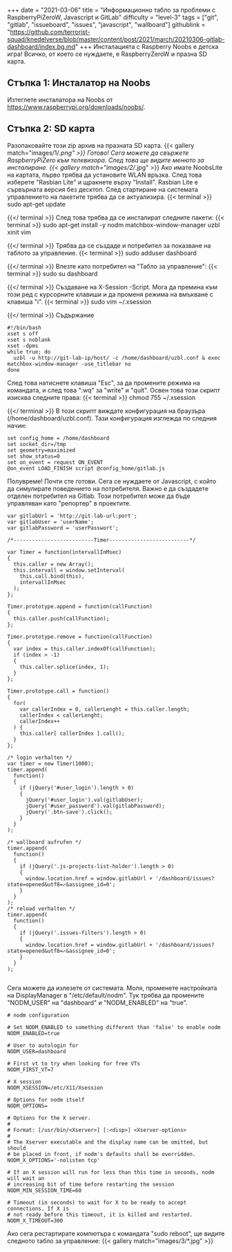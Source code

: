+++
date = "2021-03-06"
title = "Информационно табло за проблеми с RaspberryPiZeroW, Javascript и GitLab"
difficulty = "level-3"
tags = ["git", "gitlab", "issueboard", "issues", "javascript", "wallboard"]
githublink = "https://github.com/terrorist-squad/knedelverse/blob/master/content/post/2021/march/20210306-gitlab-dashboard/index.bg.md"
+++
Инсталацията с Raspberry Noobs е детска игра! Всичко, от което се нуждаете, е RaspberryZeroW и празна SD карта.
## Стъпка 1: Инсталатор на Noobs
Изтеглете инсталатора на Noobs от https://www.raspberrypi.org/downloads/noobs/.
## Стъпка 2: SD карта
Разопаковайте този zip архив на празната SD карта.
{{< gallery match="images/1/*.png" >}}
Готово! Сега можете да свържете RaspberryPiZero към телевизора. След това ще видите менюто за инсталиране.
{{< gallery match="images/2/*.jpg" >}}
Ако имате NoobsLite на картата, първо трябва да установите WLAN връзка. След това изберете "Rasbian Lite" и щракнете върху "Install". Rasbian Lite е сървърната версия без десктоп. След стартиране на системата управлението на пакетите трябва да се актуализира.
{{< terminal >}}
sudo apt-get update

{{</ terminal >}}
След това трябва да се инсталират следните пакети:
{{< terminal >}}
sudo apt-get install -y nodm matchbox-window-manager uzbl xinit vim

{{</ terminal >}}
Трябва да се създаде и потребител за показване на таблото за управление.
{{< terminal >}}
sudo adduser dashboard

{{</ terminal >}}
Влезте като потребител на "Табло за управление":
{{< terminal >}}
sudo su dashboard

{{</ terminal >}}
Създаване на X-Session -Script. Мога да премина към този ред с курсорните клавиши и да променя режима на вмъкване с клавиша "i".
{{< terminal >}}
sudo vim ~/.xsession

{{</ terminal >}}
Съдържание
```
#!/bin/bash 
xset s off 
xset s noblank 
xset -dpms 
while true; do 
  uzbl -u http://git-lab-ip/host/ -c /home/dashboard/uzbl.conf & exec matchbox-window-manager -use_titlebar no
done

```
След това натиснете клавиша "Esc", за да промените режима на командата, и след това ":wq" за "write" и "quit". Освен това този скрипт изисква следните права:
{{< terminal >}}
chmod 755 ~/.xsession

{{</ terminal >}}
В този скрипт виждате конфигурация на браузъра (/home/dashboard/uzbl.conf). Тази конфигурация изглежда по следния начин:
```
set config_home = /home/dashboard 
set socket_dir=/tmp 
set geometry=maximized 
set show_status=0 
set on_event = request ON_EVENT 
@on_event LOAD_FINISH script @config_home/gitlab.js

```
Полувреме! Почти сте готови. Сега се нуждаете от Javascript, с който да симулирате поведението на потребителя. Важно е да създадете отделен потребител на Gitlab. Този потребител може да бъде управляван като "репортер" в проектите.
```
var gitlabUrl = 'http://git-lab-url:port';
var gitlabUser = 'userName';
var gitlabPassword = 'userPasswort';

/*--------------------------Timer--------------------------*/

var Timer = function(intervallInMsec)
{
  this.caller = new Array();
  this.intervall = window.setInterval(
    this.call.bind(this),
    intervallInMsec
  );
};

Timer.prototype.append = function(callFunction)
{
  this.caller.push(callFunction);
};

Timer.prototype.remove = function(callFunction)
{
  var index = this.caller.indexOf(callFunction);
  if (index > -1) 
  {
    this.caller.splice(index, 1);
  }
};

Timer.prototype.call = function()
{
  for(
    var callerIndex = 0, callerLenght = this.caller.length;
    callerIndex < callerLenght;
    callerIndex++
  ) {
    this.caller[ callerIndex ].call();
  }
};

/* login verhalten */
var timer = new Timer(1000);
timer.append(
  function()
  {
    if (jQuery('#user_login').length > 0)
    {
      jQuery('#user_login').val(gitlabUser);
      jQuery('#user_password').val(gitlabPassword);
      jQuery('.btn-save').click();
    }
  }
);

/* wallboard aufrufen */
timer.append(
  function()
  {
    if (jQuery('.js-projects-list-holder').length > 0)
    {
      window.location.href = window.gitlabUrl + '/dashboard/issues?state=opened&utf8=✓&assignee_id=0';
    }
  }
);
/* reload verhalten */
timer.append(
  function()
  {
    if (jQuery('.issues-filters').length > 0)
    {
      window.location.href = window.gitlabUrl + '/dashboard/issues?state=opened&utf8=✓&assignee_id=0';
    }
  }
);


```
Сега можете да излезете от системата. Моля, променете настройката на DisplayManager в "/etc/default/nodm". Тук трябва да промените "NODM_USER" на "dashboard" и "NODM_ENABLED" на "true".
```
# nodm configuration

# Set NODM_ENABLED to something different than 'false' to enable nodm
NODM_ENABLED=true

# User to autologin for
NODM_USER=dashboard

# First vt to try when looking for free VTs
NODM_FIRST_VT=7

# X session
NODM_XSESSION=/etc/X11/Xsession

# Options for nodm itself
NODM_OPTIONS=

# Options for the X server.
#
# Format: [/usr/bin/<Xserver>] [:<disp>] <Xserver-options>
#
# The Xserver executable and the display name can be omitted, but should
# be placed in front, if nodm's defaults shall be overridden.
NODM_X_OPTIONS='-nolisten tcp'

# If an X session will run for less than this time in seconds, nodm will wait an
# increasing bit of time before restarting the session
NODM_MIN_SESSION_TIME=60

# Timeout (in seconds) to wait for X to be ready to accept connections. If X is
# not ready before this timeout, it is killed and restarted.
NODM_X_TIMEOUT=300

```
Ако сега рестартирате компютъра с командата "sudo reboot", ще видите следното табло за управление:
{{< gallery match="images/3/*.jpg" >}}
